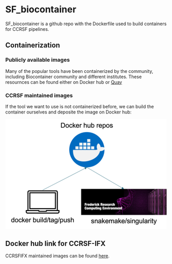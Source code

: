 # SF_biocontainer

SF_biocontainer is a github repo with the Dockerfile used to build containers for CCRSF pipelines.


## Containerization 

### Publicly available images

Many of the popular tools have been containerized by the community, including Biocontainer community and different institutes. These resournces can be found either on Docker hub or [Quay](https://quay.io/organization/biocontainers)

### CCRSF maintained images

If the tool we want to use is not containerized before, we can build the container ourselves and deposite the image on Docker hub: 

![](containerization.png)

## Docker hub link for CCRSF-IFX 
CCRSFIFX maintained images can be found [here](https://hub.docker.com/repositories/ccrsfifx). 


